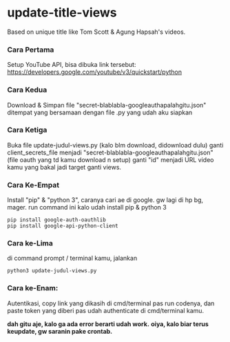 # update-title-views
Based on unique title like Tom Scott &amp; Agung Hapsah's videos.

### Cara Pertama 
Setup YouTube API, bisa dibuka link tersebut: https://developers.google.com/youtube/v3/quickstart/python

### Cara Kedua
Download & Simpan file "secret-blablabla-googleauthapalahgitu.json" ditempat yang bersamaan dengan file .py yang udah aku siapkan

### Cara Ketiga
Buka file update-judul-views.py (kalo blm download, didownload dulu)
ganti client_secrets_file menjadi  "secret-blablabla-googleauthapalahgitu.json" (file oauth yang td kamu download n setup)
ganti "id" menjadi URL video kamu yang bakal jadi target ganti views. 

### Cara Ke-Empat
Install "pip" & "python 3", caranya cari ae di google. gw lagi di hp bg, mager.
run command ini kalo udah install pip & python 3
```
pip install google-auth-oauthlib
pip install google-api-python-client
```
### Cara ke-Lima
di command prompt / terminal kamu, jalankan
```
python3 update-judul-views.py
```
### Cara ke-Enam: 
Autentikasi, copy link yang dikasih di cmd/terminal pas run codenya, dan paste token yang diberi pas udah authenticate di cmd/terminal kamu.

**dah gitu aje, kalo ga ada error berarti udah work.**
**oiya, kalo biar terus keupdate, gw saranin pake crontab.**
